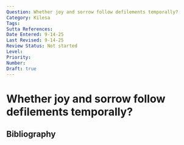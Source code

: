 ```yaml
---
Question: Whether joy and sorrow follow defilements temporally?
Category: Kilesa
Tags: 
Sutta References: 
Date Entered: 9-14-25
Last Revised: 9-14-25
Review Status: Not started
Level: 
Priority: 
Number: 
Draft: true
---
```


# Whether joy and sorrow follow defilements temporally?

## Bibliography

<!-- 

Notes:



-->